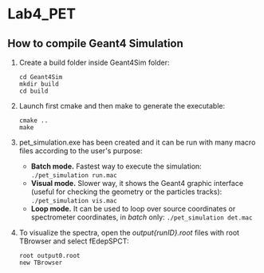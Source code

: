 # Lab4_PET
## How to compile Geant4 Simulation
1. Create a build folder inside Geant4Sim folder:
   ```
   cd Geant4Sim
   mkdir build
   cd build
   ```
2. Launch first cmake and then make to generate the executable:
   ```
   cmake ..
   make
   ```
3. pet_simulation.exe has been created and it can be run with many macro files according to the user's purpose:
    - **Batch mode.** Fastest way to execute the simulation: `./pet_simulation run.mac`
    - **Visual mode.** Slower way, it shows the Geant4 graphic interface (useful for checking the geometry or the particles tracks): `./pet_simulation vis.mac`
    - **Loop mode.** It can be used to loop over source coordinates or spectrometer coordinates, in _batch_ only: `./pet_simulation det.mac`
  
4. To visualize the spectra, open the _output{runID}.root_ files with root TBrowser and select fEdepSPCT:
   ```
   root output0.root
   new TBrowser
   ```
